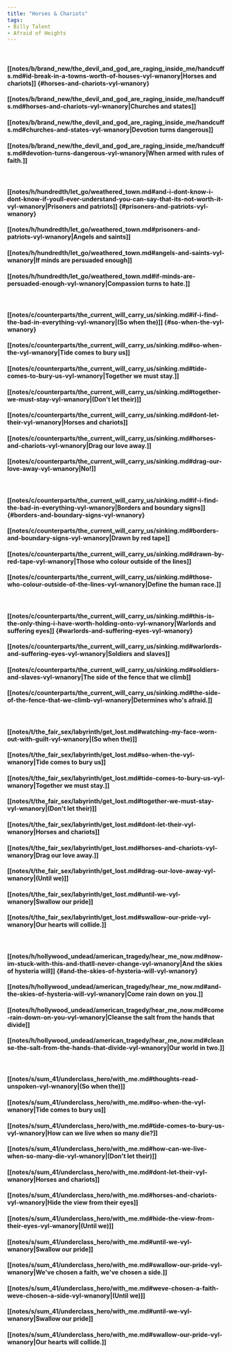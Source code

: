 ```yaml
---
title: "Horses & Chariots"
tags:
- Billy Talent
- Afraid of Heights
---
```

&nbsp;
#### [[notes/b/brand_new/the_devil_and_god_are_raging_inside_me/handcuffs.md#id-break-in-a-towns-worth-of-houses-vyl-wnanory|Horses and chariots]] {#horses-and-chariots-vyl-wnanory}
#### [[notes/b/brand_new/the_devil_and_god_are_raging_inside_me/handcuffs.md#horses-and-chariots-vyl-wnanory|Churches and states]]
#### [[notes/b/brand_new/the_devil_and_god_are_raging_inside_me/handcuffs.md#churches-and-states-vyl-wnanory|Devotion turns dangerous]]
#### [[notes/b/brand_new/the_devil_and_god_are_raging_inside_me/handcuffs.md#devotion-turns-dangerous-vyl-wnanory|When armed with rules of faith.]]
&nbsp;
#### [[notes/h/hundredth/let_go/weathered_town.md#and-i-dont-know-i-dont-know-if-youll-ever-understand-you-can-say-that-its-not-worth-it-vyl-wnanory|Prisoners and patriots]] {#prisoners-and-patriots-vyl-wnanory}
#### [[notes/h/hundredth/let_go/weathered_town.md#prisoners-and-patriots-vyl-wnanory|Angels and saints]]
#### [[notes/h/hundredth/let_go/weathered_town.md#angels-and-saints-vyl-wnanory|If minds are persuaded enough]]
#### [[notes/h/hundredth/let_go/weathered_town.md#if-minds-are-persuaded-enough-vyl-wnanory|Compassion turns to hate.]]
&nbsp;
#### [[notes/c/counterparts/the_current_will_carry_us/sinking.md#if-i-find-the-bad-in-everything-vyl-wnanory|(So when the)]] {#so-when-the-vyl-wnanory}
#### [[notes/c/counterparts/the_current_will_carry_us/sinking.md#so-when-the-vyl-wnanory|Tide comes to bury us]]
#### [[notes/c/counterparts/the_current_will_carry_us/sinking.md#tide-comes-to-bury-us-vyl-wnanory|Together we must stay.]]
#### [[notes/c/counterparts/the_current_will_carry_us/sinking.md#together-we-must-stay-vyl-wnanory|(Don't let their)]]
#### [[notes/c/counterparts/the_current_will_carry_us/sinking.md#dont-let-their-vyl-wnanory|Horses and chariots]]
#### [[notes/c/counterparts/the_current_will_carry_us/sinking.md#horses-and-chariots-vyl-wnanory|Drag our love away.]]
#### [[notes/c/counterparts/the_current_will_carry_us/sinking.md#drag-our-love-away-vyl-wnanory|No!]]
&nbsp;
#### [[notes/c/counterparts/the_current_will_carry_us/sinking.md#if-i-find-the-bad-in-everything-vyl-wnanory|Borders and boundary signs]] {#borders-and-boundary-signs-vyl-wnanory}
#### [[notes/c/counterparts/the_current_will_carry_us/sinking.md#borders-and-boundary-signs-vyl-wnanory|Drawn by red tape]]
#### [[notes/c/counterparts/the_current_will_carry_us/sinking.md#drawn-by-red-tape-vyl-wnanory|Those who colour outside of the lines]]
#### [[notes/c/counterparts/the_current_will_carry_us/sinking.md#those-who-colour-outside-of-the-lines-vyl-wnanory|Define the human race.]]
&nbsp;
#### [[notes/c/counterparts/the_current_will_carry_us/sinking.md#this-is-the-only-thing-i-have-worth-holding-onto-vyl-wnanory|Warlords and suffering eyes]] {#warlords-and-suffering-eyes-vyl-wnanory}
#### [[notes/c/counterparts/the_current_will_carry_us/sinking.md#warlords-and-suffering-eyes-vyl-wnanory|Soldiers and slaves]]
#### [[notes/c/counterparts/the_current_will_carry_us/sinking.md#soldiers-and-slaves-vyl-wnanory|The side of the fence that we climb]]
#### [[notes/c/counterparts/the_current_will_carry_us/sinking.md#the-side-of-the-fence-that-we-climb-vyl-wnanory|Determines who's afraid.]]
&nbsp;
#### [[notes/t/the_fair_sex/labyrinth/get_lost.md#watching-my-face-worn-out-with-guilt-vyl-wnanory|(So when the)]]
#### [[notes/t/the_fair_sex/labyrinth/get_lost.md#so-when-the-vyl-wnanory|Tide comes to bury us]]
#### [[notes/t/the_fair_sex/labyrinth/get_lost.md#tide-comes-to-bury-us-vyl-wnanory|Together we must stay.]]
#### [[notes/t/the_fair_sex/labyrinth/get_lost.md#together-we-must-stay-vyl-wnanory|(Don't let their)]]
#### [[notes/t/the_fair_sex/labyrinth/get_lost.md#dont-let-their-vyl-wnanory|Horses and chariots]]
#### [[notes/t/the_fair_sex/labyrinth/get_lost.md#horses-and-chariots-vyl-wnanory|Drag our love away.]]
#### [[notes/t/the_fair_sex/labyrinth/get_lost.md#drag-our-love-away-vyl-wnanory|(Until we)]]
#### [[notes/t/the_fair_sex/labyrinth/get_lost.md#until-we-vyl-wnanory|Swallow our pride]]
#### [[notes/t/the_fair_sex/labyrinth/get_lost.md#swallow-our-pride-vyl-wnanory|Our hearts will collide.]]
&nbsp;
#### [[notes/h/hollywood_undead/american_tragedy/hear_me_now.md#now-im-stuck-with-this-and-thatll-never-change-vyl-wnanory|And the skies of hysteria will]] {#and-the-skies-of-hysteria-will-vyl-wnanory}
#### [[notes/h/hollywood_undead/american_tragedy/hear_me_now.md#and-the-skies-of-hysteria-will-vyl-wnanory|Come rain down on you.]]
#### [[notes/h/hollywood_undead/american_tragedy/hear_me_now.md#come-rain-down-on-you-vyl-wnanory|Cleanse the salt from the hands that divide]]
#### [[notes/h/hollywood_undead/american_tragedy/hear_me_now.md#cleanse-the-salt-from-the-hands-that-divide-vyl-wnanory|Our world in two.]]
&nbsp;
#### [[notes/s/sum_41/underclass_hero/with_me.md#thoughts-read-unspoken-vyl-wnanory|(So when the)]]
#### [[notes/s/sum_41/underclass_hero/with_me.md#so-when-the-vyl-wnanory|Tide comes to bury us]]
#### [[notes/s/sum_41/underclass_hero/with_me.md#tide-comes-to-bury-us-vyl-wnanory|How can we live when so many die?]]
#### [[notes/s/sum_41/underclass_hero/with_me.md#how-can-we-live-when-so-many-die-vyl-wnanory|(Don't let their)]]
#### [[notes/s/sum_41/underclass_hero/with_me.md#dont-let-their-vyl-wnanory|Horses and chariots]]
#### [[notes/s/sum_41/underclass_hero/with_me.md#horses-and-chariots-vyl-wnanory|Hide the view from their eyes]]
#### [[notes/s/sum_41/underclass_hero/with_me.md#hide-the-view-from-their-eyes-vyl-wnanory|(Until we)]]
#### [[notes/s/sum_41/underclass_hero/with_me.md#until-we-vyl-wnanory|Swallow our pride]]
#### [[notes/s/sum_41/underclass_hero/with_me.md#swallow-our-pride-vyl-wnanory|We've chosen a faith, we've chosen a side.]]
#### [[notes/s/sum_41/underclass_hero/with_me.md#weve-chosen-a-faith-weve-chosen-a-side-vyl-wnanory|(Until we)]]
#### [[notes/s/sum_41/underclass_hero/with_me.md#until-we-vyl-wnanory|Swallow our pride]]
#### [[notes/s/sum_41/underclass_hero/with_me.md#swallow-our-pride-vyl-wnanory|Our hearts will collide.]]
